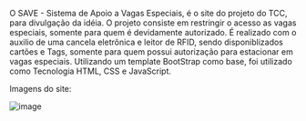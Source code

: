 O SAVE - Sistema de Apoio a Vagas Especiais, é o site do projeto do TCC, para divulgação da idéia.
O projeto consiste em restringir o acesso as vagas especiais, somente para quem é devidamente autorizado. É realizado com o auxilio de uma cancela eletrônica e leitor de RFID, sendo disponiblizados cartões e Tags, somente para quem possui autorização para estacionar em vagas especiais.
Utilizando um template BootStrap como base, foi utilizado como Tecnologia HTML, CSS e JavaScript.

Imagens do site:

![image](https://user-images.githubusercontent.com/79485071/159050596-09e2fe6a-8c5a-4501-ae0c-0b0170614ed9.png)
